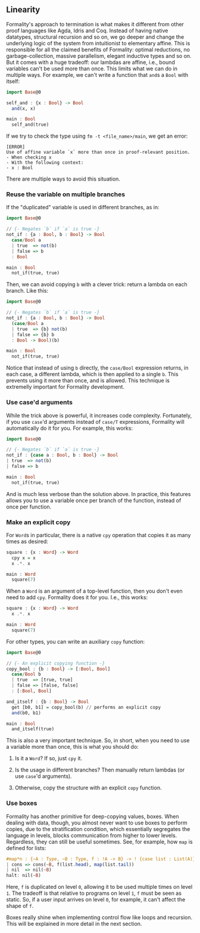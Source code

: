 ## Linearity

Formality's approach to termination is what makes it different from other proof languages like Agda, Idris and Coq. Instead of having native datatypes, structural recursion and so on, we go deeper and change the underlying logic of the system from intuitionist to elementary affine. This is responsible for all the claimed benefits of Formality: optimal reductions, no garbage-collection, massive parallelism, elegant inductive types and so on. But it comes with a huge tradeoff: our lambdas are affine, i.e., bound variables can't be used more than once. This limits what we can do in multiple ways. For example, we can't write a function that `and`s a `Bool` with itself:

```haskell
import Base@0

self_and : {x : Bool} -> Bool
  and(x, x)

main : Bool
  self_and(true)
```

If we try to check the type using `fm -t <file_name>/main`, we get an error:

```shell
[ERROR]
Use of affine variable `x` more than once in proof-relevant position.
- When checking x
- With the following context:
- x : Bool
```

There are multiple ways to avoid this situation.

### Reuse the variable on multiple branches

If the "duplicated" variable is used in different branches, as in:

```haskell
import Base@0

// {- Negates `b` if `a` is true -}
not_if : {a : Bool, b : Bool} -> Bool
  case/Bool a
  | true  => not(b)
  | false => b
  : Bool

main : Bool
  not_if(true, true)
```

Then, we can avoid copying `b` with a clever trick: return a lambda on each branch. Like this:

```haskell
import Base@0

// {- Negates `b` if `a` is true -}
not_if : {a : Bool, b : Bool} -> Bool
  (case/Bool a
  | true  => {b} not(b)
  | false => {b} b
  : Bool -> Bool)(b)

main : Bool
  not_if(true, true)
```

Notice that instead of using `b` directly, the `case/Bool` expression returns, in each case, a different lambda, which is then applied to a single `b`. This prevents using it more than once, and is allowed. This technique is extremelly important for Formality development. 

### Use case'd arguments

While the trick above is powerful, it increases code complexity. Fortunately, if you use `case`'d arguments instead of `case/T` expressions, Formality will automatically do it for you. For example, this works:

```haskell
import Base@0

// {- Negates `b` if `a` is true -}
not_if : {case a : Bool, b : Bool} -> Bool
| true  => not(b)
| false => b

main : Bool
  not_if(true, true)
```

And is much less verbose than the solution above. In practice, this features allows you to use a variable once per branch of the function, instead of once per function.

### Make an explicit copy

For `Word`s in particular, there is a native `cpy` operation that copies it as many times as desired:

```haskell
square : {x : Word} -> Word
  cpy x = x
  x .*. x

main : Word
  square(7)
```

When a `Word` is an argument of a top-level function, then you don't even need to add `cpy`. Formality does it for you. I.e., this works:

```haskell
square : {x : Word} -> Word
  x .*. x

main : Word
  square(7)
```

For other types, you can write an auxiliary `copy` function:

```haskell
import Base@0

// {- An explicit copying function -}
copy_bool : {b : Bool} -> [:Bool, Bool]
  case/Bool b
  | true  => [true, true]
  | false => [false, false]
  : [:Bool, Bool]

and_itself : {b : Bool} -> Bool
  get [b0, b1] = copy_bool(b) // performs an explicit copy
  and(b0, b1)

main : Bool 
  and_itself(true)
```

This is also a very important technique. So, in short, when you need to use a variable more than once, this is what you should do:

1. Is it a `Word`? If so, just `cpy` it.

2. Is the usage in different branches? Then manually return lambdas (or use `case`'d arguments).

3. Otherwise, copy the structure with an explicit `copy` function.

### Use boxes

Formality has another primitive for deep-copying values, boxes. When dealing with data, though, you almost never want to use boxes to perform copies, due to the stratification condition, which essentially segregates the language in levels, blocks communication from higher to lower levels. Regardless, they can still be useful sometimes. See, for example, how `map` is defined for lists:

```haskell
#map*n : {~A : Type, ~B : Type, f : !A -> B} -> ! {case list : List(A)} -> List(B)
| cons => cons(~B, f(list.head), map(list.tail))
| nil  => nil(~B)
halt: nil(~B)
```

Here, `f` is duplicated on level `0`, allowing it to be used multiple times on level `1`. The tradeoff is that relative to programs on level `1`, `f` must be seen as static. So, if a user input arrives on level `0`, for example, it can't affect the shape of `f`.

Boxes really shine when implementing control flow like loops and recursion. This will be explained in more detail in the next section.